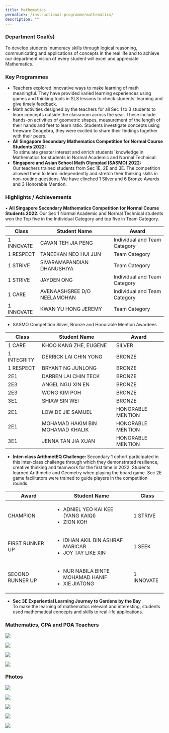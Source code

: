 ```yaml
---
title: Mathematics
permalink: /instructional-programme/mathematics/
description: ""
---
```

### Department Goal(s)

To develop students’ numeracy skills through logical reasoning, communicating and applications of concepts in the real life and to achieve our department vision of every student will excel and appreciate Mathematics.

### Key Programmes

* Teachers explored innovative ways to make learning of math meaningful. They have provided varied learning experiences using games and thinking tools in SLS lessons to check students’ learning and give timely feedback. 
* Math activities designed by the teachers for all Sec 1 to 3 students to learn concepts outside the classroom across the year. These include hands-on activities of geometric shapes, measurement of the length of their hands and feet to learn ratio. Students investigate concepts using freeware Geogebra, they were excited to share their findings together with their peers.
* <b>All Singapore Secondary Mathematics Competition for Normal Course Students 2022:</b><br>
To stimulate greater interest and enrich students’ knowledge in Mathematics for students in Normal Academic and Normal Technical.
* <b>Singapore and Asian School Math Olympiad (SASMO) 2022: </b><br>Our teachers trained students from Sec 1E, 2E and 3E. The competition allowed them to learn independently and stretch their thinking skills in non-routine questions. We have clinched 1 Silver and 6 Bronze Awards and 3 Honorable Mention.

### Highlights / Achievements

• <b>All Singapore Secondary Mathematics Competition for Normal Course Students 2022. </b> Our Sec 1 Normal Academic and Normal Technical students won the Top five in the Individual Category and top five in Team Category.



| Class | Student Name | Award |
| -------- | -------- | -------- |
| 1 INNOVATE    | CAVAN TEH JIA PENG     | 	Individual and Team Category    |
| 1 RESPECT   | TANEEKAN NEO HUI JUN    | Team Category  |
| 1 STRIVE	  | SIVARAMAPANDIAN DHANUSHIYA  | Team Category  |
| 1 STRIVE	  | JAYDEN ONG  | Individual and Team Category  |
| 1 CARE	  | AVENAASHSREE D/O NEELAMOHAN  | Individual and Team Category  |
| 1 INNOVATE	  | KWAN YU HONG JEREMY  | Team Category  |
 
<p></p>

* SASMO Competition Silver, Bronze and Honorable Mention Awardees 

| Class | Student Name | Award |
| -------- | -------- | -------- |
| 1 CARE     | KHOO KANG ZHE, EUGENE     | SILVER   |
| 1 INTEGRITY    |DERRICK LAI CHIN YONG    | BRONZE    |
| 1 RESPECT   |BRYANT NG JUNLONG    | BRONZE    |
| 2E1   |DARREN LAI CHIN TECK  | BRONZE    |
| 2E3   |ANGEL NGU XIN EN  | BRONZE    |
| 2E3   |WONG KIM POH  | BRONZE    |
| 3E1   |SHIAW SIN WEI   | BRONZE    |
| 2E1   |LOW DE JIE SAMUEL   | HONORABLE MENTION    |
| 2E1   |MOHAMAD HAKIM BIN MOHAMAD KHALIK   | HONORABLE MENTION    |
| 3E1   |JENNA TAN JIA XUAN  | HONORABLE MENTION    |

* <b>Inter-class ArithmetEQ Challenge: </b>
Secondary 1 cohort participated in this inter-class challenge through which they demonstrated resilience, creative thinking and teamwork for the first time in 2022. Students learned Arithmetic and Geometry when playing the board game. Sec 2E game facilitators were trained to guide players in the competition rounds.
<p>
<table>
<thead>
  <tr>
    <th>Award</th>
    <th>Student Name</th>
    <th>Class</th>
  </tr>
</thead>
<tbody>
  <tr>
    <td>CHAMPION</td>
<td><ul>
  <li>ADNIEL YEO KAI KEE (YANG KAIQI)</li>
  <li>ZION KOH</li>
</ul>
    <td>1 STRIVE</td>
  </tr>
  <tr>
    <td>FIRST RUNNER UP</td>
<td><ul>
  <li>IDHAN AKIL BIN ASHRAF MARICAR</li>
  <li>JOY TAY LIKE XIN</li>
</ul>
    <td>1 SEEK</td>
  </tr>
  <tr>
    <td>SECOND RUNNER UP</td>
<td><ul>
  <li>NUR NABILA BINTE MOHAMAD HANIF</li>
  <li>XIE JIATONG</li>
</ul>
    <td>1 INNOVATE</td>
  </tr>
</tbody>
</table>
</p>

* <b>Sec 3E Experiential Learning Journey to Gardens by the Bay </b><br>
To make the learning of mathematics relevant and interesting, students used mathematical concepts and skills to real-life applications.

### Mathematics, CPA and POA Teachers

![](/images/IP/Math/Math1.png)

![](/images/IP/Math/Math2.png)

![](/images/IP/Math/Math3.png)

![](/images/IP/Math/Math4.png)

### Photos

![](/images/IP/Math/MathSlide1.jpg)

![](/images/IP/Math/MathSlide2.jpg)

![](/images/IP/Math/MathSlide3.jpg)

![](/images/IP/Math/MathSlide4.jpg)

![](/images/IP/Math/MathSlide5.jpg)